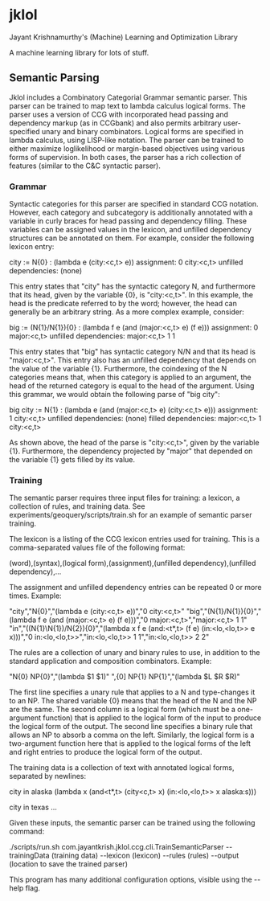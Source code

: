 # jklol
Jayant Krishnamurthy's (Machine) Learning and Optimization Library

A machine learning library for lots of stuff.

## Semantic Parsing

Jklol includes a Combinatory Categorial Grammar semantic parser. This
parser can be trained to map text to lambda calculus logical
forms. The parser uses a version of CCG with incorporated head passing
and dependency markup (as in CCGbank) and also permits arbitrary
user-specified unary and binary combinators. Logical forms are
specified in lambda calculus, using LISP-like notation. The parser can
be trained to either maximize loglikelihood or margin-based objectives
using various forms of supervision. In both cases, the parser has a
rich collection of features (similar to the C&C syntactic parser).


### Grammar 

Syntactic categories for this parser are specified in standard CCG
notation. However, each category and subcategory is additionally
annotated with a variable in curly braces for head passing and
dependency filling. These variables can be assigned values in the
lexicon, and unfilled dependency structures can be annotated on
them. For example, consider the following lexicon entry:

city := N{0} : (lambda e (city:<c,t> e)) 
assignment: 0 city:<c,t>
unfilled dependencies: (none)

This entry states that "city" has the syntactic category N, and
furthermore that its head, given by the variable {0}, is
"city:<c,t>". In this example, the head is the predicate referred to
by the word; however, the head can generally be an arbitrary
string. As a more complex example, consider:

big := (N{1}/N{1}){0} : (lambda f e (and (major:<c,t> e) (f e)))
assignment: 0 major:<c,t>
unfilled dependencies: major:<c,t> 1 1

This entry states that "big" has syntactic category N/N and that its
head is "major:<c,t>". This entry also has an unfilled dependency that
depends on the value of the variable {1}. Furthermore, the coindexing
of the N categories means that, when this category is applied to an
argument, the head of the returned category is equal to the head of
the argument. Using this grammar, we would obtain the following parse
of "big city":

big city := N{1} : (lambda e (and (major:<c,t> e) (city:<c,t> e)))
assignment: 1 city:<c,t>
unfilled dependencies: (none)
filled dependencies: major:<c,t> 1 city:<c,t>

As shown above, the head of the parse is "city:<c,t>", given by the
variable {1}. Furthermore, the dependency projected by "major" that
depended on the variable {1} gets filled by its value.

### Training

The semantic parser requires three input files for training: a
lexicon, a collection of rules, and training data. See
experiments/geoquery/scripts/train.sh for an example of semantic
parser training.

The lexicon is a listing of the CCG lexicon entries used for
training. This is a comma-separated values file of the following
format:

(word),(syntax),(logical form),(assignment),(unfilled dependency),(unfilled dependency),...

The assignment and unfilled dependency entries can be repeated 0 or
more times. Example:

"city","N{0}","(lambda e (city:<c,t> e))","0 city:<c,t>"
"big","(N{1}/N{1}){0}","(lambda f e (and (major:<c,t> e) (f e)))","0 major:<c,t>","major:<c,t> 1 1"
"in","((N{1}\N{1})/N{2}){0}","(lambda x f e (and:<t*,t> (f e) (in:<lo,<lo,t>> e x)))","0 in:<lo,<lo,t>>","in:<lo,<lo,t>> 1 1","in:<lo,<lo,t>> 2 2"

The rules are a collection of unary and binary rules to use, in
addition to the standard application and composition
combinators. Example:

"N{0} NP{0}","(lambda $1 $1)"
",{0] NP{1} NP{1}","(lambda $L $R $R)"

The first line specifies a unary rule that applies to a N and
type-changes it to an NP. The shared variable {0} means that the head
of the N and the NP are the same. The second column is a logical form
(which must be a one-argument function) that is applied to the logical
form of the input to produce the logical form of the output. The
second line specifies a binary rule that allows an NP to absorb a
comma on the left. Similarly, the logical form is a two-argument
function here that is applied to the logical forms of the left and
right entries to produce the logical form of the output.

The training data is a collection of text with annotated logical
forms, separated by newlines:

city in alaska
(lambda x (and<t*,t> (city<c,t> x) (in:<lo,<lo,t>> x alaska:s)))

city in texas
...

Given these inputs, the semantic parser can be trained using the
following command:

./scripts/run.sh com.jayantkrish.jklol.ccg.cli.TrainSemanticParser --trainingData (training data) --lexicon (lexicon) --rules (rules) --output (location to save the trained parser)

This program has many additional configuration options, visible using
the --help flag.